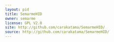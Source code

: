 ```yaml
---
layout: pid
title: SemarmeHID
owner: semarme
license: GPL V2.0
site: http://github.com/carakatama/SemarmeHID/
source: http://github.com/carakatama/SemarmeHID/
---
```

